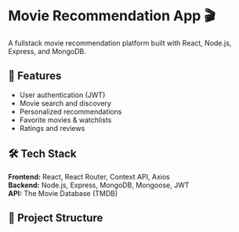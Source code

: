 # Movie Recommendation App 🎬

A fullstack movie recommendation platform built with React, Node.js, Express, and MongoDB.

## 🚀 Features
- User authentication (JWT)
- Movie search and discovery  
- Personalized recommendations
- Favorite movies & watchlists
- Ratings and reviews

## 🛠 Tech Stack
**Frontend:** React, React Router, Context API, Axios  
**Backend:** Node.js, Express, MongoDB, Mongoose, JWT  
**API:** The Movie Database (TMDB)

## 📁 Project Structure
